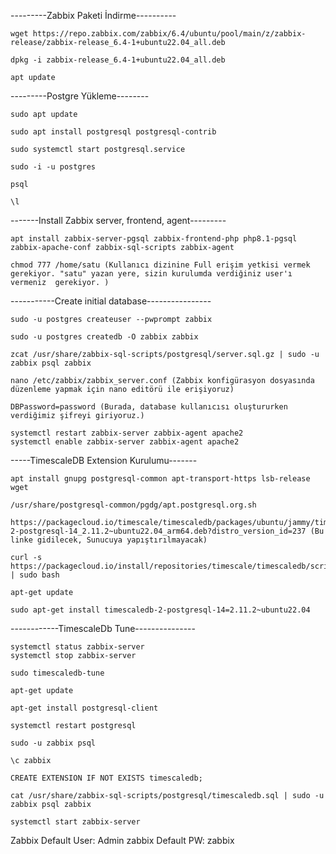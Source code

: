 
---------Zabbix Paketi İndirme----------

```
wget https://repo.zabbix.com/zabbix/6.4/ubuntu/pool/main/z/zabbix-release/zabbix-release_6.4-1+ubuntu22.04_all.deb

dpkg -i zabbix-release_6.4-1+ubuntu22.04_all.deb

apt update
```

---------Postgre Yükleme--------
```
sudo apt update

sudo apt install postgresql postgresql-contrib

sudo systemctl start postgresql.service

sudo -i -u postgres

psql

\l 
```

-------Install Zabbix server, frontend, agent---------
```
apt install zabbix-server-pgsql zabbix-frontend-php php8.1-pgsql zabbix-apache-conf zabbix-sql-scripts zabbix-agent

chmod 777 /home/satu (Kullanıcı dizinine Full erişim yetkisi vermek gerekiyor. "satu" yazan yere, sizin kurulumda verdiğiniz user'ı vermeniz  gerekiyor. )
```

-----------Create initial database----------------
```
sudo -u postgres createuser --pwprompt zabbix

sudo -u postgres createdb -O zabbix zabbix

zcat /usr/share/zabbix-sql-scripts/postgresql/server.sql.gz | sudo -u zabbix psql zabbix

nano /etc/zabbix/zabbix_server.conf (Zabbix konfigürasyon dosyasında düzenleme yapmak için nano editörü ile erişiyoruz)

DBPassword=password (Burada, database kullanıcısı oluştururken verdiğimiz şifreyi giriyoruz.)

systemctl restart zabbix-server zabbix-agent apache2
systemctl enable zabbix-server zabbix-agent apache2
```

-----TimescaleDB Extension Kurulumu-------
```
apt install gnupg postgresql-common apt-transport-https lsb-release wget

/usr/share/postgresql-common/pgdg/apt.postgresql.org.sh

https://packagecloud.io/timescale/timescaledb/packages/ubuntu/jammy/timescaledb-2-postgresql-14_2.11.2~ubuntu22.04_arm64.deb?distro_version_id=237 (Bu linke gidilecek, Sunucuya yapıştırılmayacak)

curl -s https://packagecloud.io/install/repositories/timescale/timescaledb/script.deb.sh | sudo bash

apt-get update

sudo apt-get install timescaledb-2-postgresql-14=2.11.2~ubuntu22.04
```
------------TimescaleDb Tune---------------
```
systemctl status zabbix-server
systemctl stop zabbix-server

sudo timescaledb-tune

apt-get update

apt-get install postgresql-client

systemctl restart postgresql

sudo -u zabbix psql

\c zabbix

CREATE EXTENSION IF NOT EXISTS timescaledb;

cat /usr/share/zabbix-sql-scripts/postgresql/timescaledb.sql | sudo -u zabbix psql zabbix

systemctl start zabbix-server
```

Zabbix Default User: Admin
zabbix Default PW: zabbix




